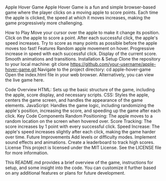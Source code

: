 Apple Hover Game
Apple Hover Game is a fun and simple browser-based game where the player clicks on a moving apple to score points. Each time the apple is clicked, the speed at which it moves increases, making the game progressively more challenging.

How to Play
Move your cursor over the apple to make it change its position.
Click on the apple to score a point.
After each successful click, the apple's speed increases.
Try to score as many points as possible before the apple moves too fast!
Features
Random apple movement on hover.
Progressive increase in speed with each successful click.
Display of the current score.
Smooth animations and transitions.
Installation & Setup
Clone the repository to your local machine:
git clone https://github.com/your-username/apple-hover-game.git
Navigate to the project directory:
cd apple-hover-game
Open the index.html file in your web browser.
Alternatively, you can view the live game here.

Code Overview
HTML: Sets up the basic structure of the game, including the apple, score display, and necessary scripts.
CSS: Styles the apple, centers the game screen, and handles the appearance of the game elements.
JavaScript: Handles the game logic, including randomizing the apple's position, increasing the score, and speeding up the game after each click.
Key Code Components
Random Positioning: The apple moves to a random location on the screen when hovered over.
Score Tracking: The score increases by 1 point with every successful click.
Speed Increase: The apple's speed increases slightly after each click, making the game harder over time.
Future Improvements
Add levels or difficulty modes.
Implement sound effects and animations.
Create a leaderboard to track high scores.
License
This project is licensed under the MIT License. See the LICENSE file for more information.

This README.md provides a brief overview of the game, instructions for setup, and some insight into the code. You can customize it further based on any additional features or plans for future development.
